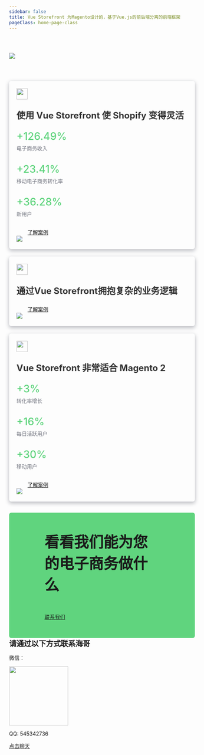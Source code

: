 ```yaml
---
sidebar: false
title: Vue Storefront 为Magento设计的，基于Vue.js的前后端分离的前端框架
pageClass: home-page-class
---
```

<div class="banner-image">
    <img src="Storefront_UI_Flat_Desktop_Mobile1.png" />
</div>
<el-divider />
<div class="div_light_shadow_sfui">
<img height="30" src="https://uploads-ssl.webflow.com/5e90e5cd5f86784ad554a3c2/610bd7e36b2b3ad94aef1900_pdc-logo%20(1).svg" >
<el-row>
    <el-col :span="20">        
        <el-row>
            <el-col :span="24">
                <div class="grid-content bg-purple">
                    <p class="grid-title">使用 Vue Storefront 使 Shopify 变得灵活</p>
                    <el-row>
                        <el-col :span="8">
                            <div class="grid-item">+126.49%</div>
                            <div class="grid-description">电子商务收入</div>
                        </el-col>
                        <el-col :span="8">                        
                            <div class="grid-item">+23.41%</div>
                            <div class="grid-description">移动电子商务转化率</div>
                        </el-col>
                        <el-col :span="8">
                            <div class="grid-item">+36.28%</div>
                            <div class="grid-description">新用户</div>
                        </el-col>
                    </el-row>
                </div>                
                <div class="grid-button">
                    <a href="/vsf_docs/v1.x/#vue-storefront是什么"><el-button type="info" plain>了解案例<i class="el-icon-document el-icon--right"></i></el-button></a>                    
                </div>
            </el-col>
        </el-row>
    </el-col>
    <el-col :span="4">
        <img src="https://uploads-ssl.webflow.com/5e90e5cd5f86784ad554a3c2/610a8bcfa324f946b4626ac3__vsf_live_mobile%201.png">
    </el-col>
</el-row>
</div>
<div class="div_light_shadow_sfui">
<img height='30' src="https://uploads-ssl.webflow.com/5e90e5cd5f86784ad554a3c2/60dd8e1a22f535741c014cb1_olt_color%204.png">
<el-row>
    <el-col :span="20">        
        <el-row>
            <el-col :span="24">
                <div class="grid-content bg-purple">
                    <p class="grid-title">通过Vue Storefront拥抱复杂的业务逻辑</p>
                </div>                
                <div class="grid-button">
                    <a href="/vsf_docs/v1.x/#vue-storefront是什么"><el-button type="info" plain>了解案例<i class="el-icon-document el-icon--right"></i></el-button></a>                    
                </div>
            </el-col>
        </el-row>
    </el-col>
    <el-col :span="4">
        <img src="https://uploads-ssl.webflow.com/5e90e5cd5f86784ad554a3c2/6087d16e3450e65e8fa575ad_lovecrafts_vs_live_mobile.png">
    </el-col>
</el-row>
</div>
<div class="div_light_shadow_sfui">
<img height="30" src="https://uploads-ssl.webflow.com/5e90e5cd5f86784ad554a3c2/6073e66dd4cbfb2f8392ad45_netatmo-logo.svg" >
<el-row>
    <el-col :span="20">        
        <el-row>
            <el-col :span="24">
                <div class="grid-content bg-purple">
                    <p class="grid-title">Vue Storefront 非常适合 Magento 2</p>
                    <el-row>
                        <el-col :span="8">
                            <div class="grid-item">+3%</div>
                            <div class="grid-description">转化率增长</div>
                        </el-col>
                        <el-col :span="8">                        
                            <div class="grid-item">+16%</div>
                            <div class="grid-description">每日活跃用户</div>
                        </el-col>
                        <el-col :span="8">
                            <div class="grid-item">+30%</div>
                            <div class="grid-description">移动用户</div>
                        </el-col>
                    </el-row>
                </div>                
                <div class="grid-button">
                    <a href="/vsf_docs/v1.x/#vue-storefront是什么"><el-button type="info" plain>了解案例<i class="el-icon-document el-icon--right"></i></el-button></a>                    
                </div>
            </el-col>
        </el-row>
    </el-col>
    <el-col :span="4">
        <img src="https://uploads-ssl.webflow.com/5e90e5cd5f86784ad554a3c2/5f156468911bc7e89ebbde5c_netatmo_vs_live_mobile.png">
    </el-col>
</el-row>
</div>

<el-divider />
<div class="container_green_cta">
    <div class="w-layout-grid grid_time_cost_value">
        <div class="div-block">
            <div class="cta_text">
                <strong class="cta_text">
                    <font style="vertical-align: inherit;">
                        <font style="vertical-align: inherit;">看看我们能为您的电子商务做什么</font>
                    </font>
                </strong>
            </div>
            <a href="/contact/sales">
                <font style="vertical-align: inherit;">
                    <el-button type='info'>联系我们</el-button>
                </font>
            </a>
        </div>
    </div>
</div>
<el-divider />
<div class="footer">
    <div class="footer-left">
        <div class='footer-title'><strong>请通过以下方式联系海哥</strong></div>
        <div><p>微信：</p><img src="wechat-rq.png" style="width:160px;height:160px;"/></div> 
        <div><p>QQ: 545342736</p><a target="_blank" href="http://wpa.qq.com/msgrd?v=3&uin=3547790015&site=qq&menu=yes"><el-button type="button">点击聊天</el-button></a></div>
    </div>
</div>

<style>
    .banner-image {
        margin-top: 60px;
        margin-bottom: 60px;
    }

    .el-col {
        border-radius: 4px;
    }
    .grid-title{
        font-size: 24px;
        font-weight: bolder;
        color: #333;
    }

    .grid-item{
        color: #60d47e;
        font-size: 28px;
        font-weight: 500;
        margin-top: 20px;
        margin-bottom: 5px;
    }

    .grid-description{
        color: #737680;
        font-size: 14px;
        margin-bottom: 30px;
    }
    
    .grid-button{
        margin-left: 30px;
    }

    .div_light_shadow_sfui {
        padding: 20px;
        box-shadow: 0 4px 11px 1px #bebfc4;
        border-radius: 6px;
        margin-bottom: 20px;
    }

    .container_green_cta {
    display: -webkit-box;
    display: -webkit-flex;
    display: -ms-flexbox;
    display: flex;
    padding: 48px 96px;
    -webkit-box-orient: vertical;
    -webkit-box-direction: normal;
    -webkit-flex-direction: column;
    -ms-flex-direction: column;
    flex-direction: column;
    -webkit-box-pack: center;
    -webkit-justify-content: center;
    -ms-flex-pack: center;
    justify-content: center;
    -webkit-align-self: center;
    -ms-flex-item-align: center;
    align-self: center;
    -webkit-box-flex: 1;
    -webkit-flex: 1;
    -ms-flex: 1;
    flex: 1;
    border-radius: 6px;
    background-color: #60d47e;
    margin-top:30px;
}
.cta_text{
    font-size:40px;
    margin-bottom:50px;
}
.footer{
    display:flex
}
.footer-title{
    font-size:20px;
}
</style>